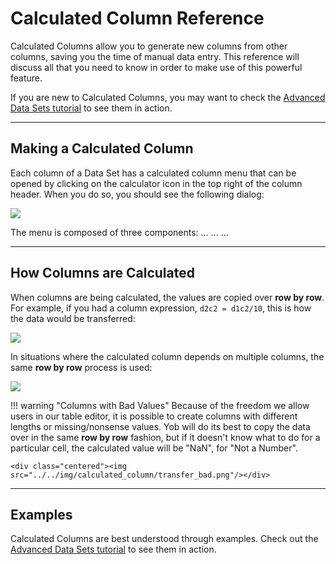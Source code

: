 # Calculated Column Reference
Calculated Columns allow you to generate new columns from other columns, saving you the time of manual data entry.  This reference will discuss all that you need to know in order to make use of this powerful feature.

If you are new to Calculated Columns, you may want to check the [Advanced Data Sets tutorial](../tutorials/advanced_data_sets.md) to see them in action.

---
## Making a Calculated Column
Each column of a Data Set has a calculated column menu that can be opened by clicking on the calculator icon in the top right of the column header. When you do so, you should see the following dialog:

<div class="centered"><img src="../../img/calculated_column/calc_col_menu.jpg"/></div>

The menu is composed of three components:
...
...
...

---
## How Columns are Calculated
When columns are being calculated, the values are copied over **row by row**.  For example, if you had a column expression, `d2c2 = d1c2/10`, this is how the data would be transferred:

<div class="centered"><img src="../../img/calculated_column/transfer_one.png"/></div>

In situations where the calculated column depends on multiple columns, the same **row by row** process is used:

<div class="centered"><img src="../../img/calculated_column/transfer_mult.png"/></div>

!!! warning "Columns with Bad Values"
    Because of the freedom we allow users in our table editor, it is possible to create columns with different lengths or missing/nonsense values.  Yob will do its best to copy the data over in the same **row by row** fashion, but if it doesn't know what to do for a particular cell, the calculated value will be "NaN", for "Not a Number".
    
    <div class="centered"><img src="../../img/calculated_column/transfer_bad.png"/></div>
    
---
## Examples
Calculated Columns are best understood through examples.  Check out the [Advanced Data Sets tutorial](../tutorials/advanced_data_sets.md) to see them in action.